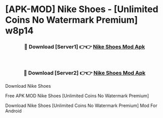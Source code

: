 # [APK-MOD] Nike  Shoes - [Unlimited Coins No Watermark Premium] w8p14



<div align="center">
<h3>🔴 Download [Server1] 👉👉 <a href="https://momento.my/?title=Nike__Shoes">Nike  Shoes Mod Apk</a></h3><br>

<h3>🔴 Download [Server2] 👉👉 <a href="https://momento.my/?title=Nike__Shoes">Nike  Shoes Mod Apk</a></h3>
</div>



Download Nike  Shoes 

Free APK MOD Nike  Shoes [Unlimited Coins No Watermark Premium]

Download Nike  Shoes [Unlimited Coins No Watermark Premium] Mod For Android
